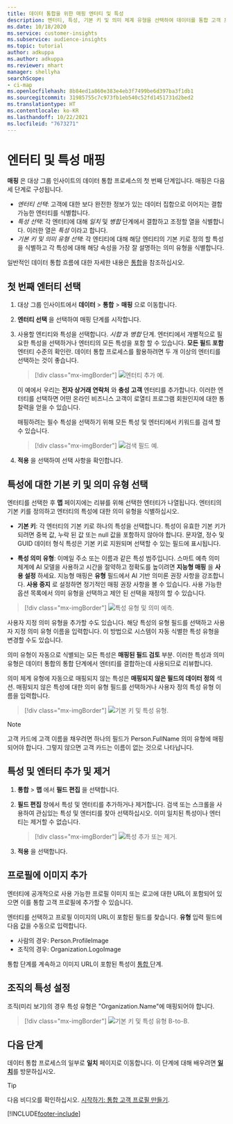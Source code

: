 ```yaml
---
title: 데이터 통합을 위한 매핑 엔터티 및 특성
description: 엔터티, 특성, 기본 키 및 의미 체계 유형을 선택하여 데이터를 통합 고객 프로필에 매핑합니다.
ms.date: 10/18/2020
ms.service: customer-insights
ms.subservice: audience-insights
ms.topic: tutorial
author: adkuppa
ms.author: adkuppa
ms.reviewer: mhart
manager: shellyha
searchScope:
- ci-map
ms.openlocfilehash: 8b84ed1a860e383e4eb3f7499be6d397ba3f1db1
ms.sourcegitcommit: 31985755c7c973fb1eb540c52fd1451731d2bed2
ms.translationtype: HT
ms.contentlocale: ko-KR
ms.lasthandoff: 10/22/2021
ms.locfileid: "7673271"
---
```

# <a name="map-entities-and-attributes"></a>엔터티 및 특성 매핑

**매핑** 은 대상 그룹 인사이트의 데이터 통합 프로세스의 첫 번째 단계입니다. 매핑은 다음 세 단계로 구성됩니다.

- *엔터티 선택*: 고객에 대한 보다 완전한 정보가 있는 데이터 집합으로 이어지는 결합 가능한 엔터티를 식별합니다.
- *특성 선택*: 각 엔터티에 대해 *일치* 및 *병합* 단계에서 결합하고 조정할 열을 식별합니다. 이러한 열은 *특성* 이라고 합니다.
- *기본 키 및 의미 유형 선택*: 각 엔티티에 대해 해당 엔티티의 기본 키로 정의 할 특성을 식별하고 각 특성에 대해 해당 속성을 가장 잘 설명하는 의미 유형을 식별합니다.

일반적인 데이터 통합 흐름에 대한 자세한 내용은 [통합](data-unification.md)을 참조하십시오.

## <a name="select-the-first-entities"></a>첫 번째 엔터티 선택

1. 대상 그룹 인사이트에서 **데이터** > **통합** > **매핑** 으로 이동합니다.

2. **엔터티 선택** 을 선택하여 매핑 단계를 시작합니다.

3. 사용할 엔티티와 특성을 선택합니다. *시합* 과 *병합* 단계. 엔터티에서 개별적으로 필요한 특성을 선택하거나 엔터티의 모든 특성을 포함 할 수 있습니다. **모든 필드 포함** 엔터티 수준의 확인란. 데이터 통합 프로세스를 활용하려면 두 개 이상의 엔터티를 선택하는 것이 좋습니다.

   > [!div class="mx-imgBorder"]
   > ![엔터티 추가 예.](media/data-manager-configure-map-add-entities-example.png "엔터티 추가 예")

   이 예에서 우리는 **전자 상거래 연락처** 와 **충성 고객** 엔터티를 추가합니다. 이러한 엔터티를 선택하면 어떤 온라인 비즈니스 고객이 로열티 프로그램 회원인지에 대한 통찰력을 얻을 수 있습니다.
   
   매핑하려는 필수 특성을 선택하기 위해 모든 특성 및 엔터티에서 키워드를 검색 할 수 있습니다.
   
     > [!div class="mx-imgBorder"]
   > ![검색 필드 예.](media/data-manager-configure-map-search-fields-example.png "검색 필드 예")

4. **적용** 을 선택하여 선택 사항을 확인합니다.

## <a name="select-primary-key-and-semantic-type-for-attributes"></a>특성에 대한 기본 키 및 의미 유형 선택

엔터티를 선택한 후 **맵** 페이지에는 리뷰를 위해 선택한 엔터티가 나열됩니다. 엔터티의 기본 키를 정의하고 엔터티의 특성에 대한 의미 유형을 식별하십시오.

- **기본 키**: 각 엔터티의 기본 키로 하나의 특성을 선택합니다. 특성이 유효한 기본 키가 되려면 중복 값, 누락 된 값 또는 null 값을 포함하지 않아야 합니다. 문자열, 정수 및 GUID 데이터 형식 특성은 기본 키로 지원되며 선택할 수 있는 필드에 표시됩니다.

- **특성 의미 유형**: 이메일 주소 또는 이름과 같은 특성 범주입니다. 스마트 예측 의미 체계에 AI 모델을 사용하고 시간을 절약하고 정확도를 높이려면 **지능형 매핑** 을 **사용 설정** 하세요. 지능형 매핑은 **유형** 필드에서 AI 기반 의미론 권장 사항을 강조합니다. **사용 중지** 로 설정하면 정기적인 매핑 권장 사항을 볼 수 있습니다. 사용 가능한 옵션 목록에서 의미 유형을 선택하고 제안 된 선택을 재정의 할 수 있습니다.

> [!div class="mx-imgBorder"]
> ![특성 유형 및 의미 예측.](media/data-manager-configure-map-add-attributes-semantic-prediction.png "특성 유형 및 의미 예측")

사용자 지정 의미 유형을 추가할 수도 있습니다. 해당 특성의 유형 필드를 선택하고 사용자 지정 의미 유형 이름을 입력합니다. 이 방법으로 시스템이 자동 식별한 특성 유형을 변경할 수도 있습니다.

의미 유형이 자동으로 식별되는 모든 특성은 **매핑된 필드 검토** 부분. 이러한 특성과 의미 유형은 데이터 통합의 통합 단계에서 엔터티를 결합하는데 사용되므로 리뷰합니다.

의미 체계 유형에 자동으로 매핑되지 않는 특성은 **매핑되지 않은 필드의 데이터 정의** 섹션. 매핑되지 않은 특성에 대한 의미 유형 필드를 선택하거나 사용자 정의 특성 유형 이름을 입력합니다.

> [!div class="mx-imgBorder"]
> ![기본 키 및 특성 유형.](media/data-manager-configure-map-add-attributes.png "기본 키 및 특성 유형")

> [!NOTE]
> 고객 카드에 고객 이름을 채우려면 하나의 필드가 Person.FullName 의미 유형에 매핑되어야 합니다. 그렇지 않으면 고객 카드는 이름이 없는 것으로 나타납니다. 

## <a name="add-and-remove-attributes-and-entities"></a>특성 및 엔터티 추가 및 제거

1. **통합** > **맵** 에서 **필드 편집** 을 선택합니다.

2. **필드 편집** 창에서 특성 및 엔터티를 추가하거나 제거합니다. 검색 또는 스크롤을 사용하여 관심있는 특성 및 엔터티를 찾아 선택하십시오. 이미 일치된 특성이나 엔터티는 제거할 수 없습니다.

   > [!div class="mx-imgBorder"]
   > ![특성 추가 또는 제거.](media/configure-data-map-edit.png "특성 추가 또는 제거")

3. **적용** 을 선택합니다.

## <a name="add-images-to-profiles"></a>프로필에 이미지 추가

엔터티에 공개적으로 사용 가능한 프로필 이미지 또는 로고에 대한 URL이 포함되어 있으면 이를 통합 고객 프로필에 추가할 수 있습니다.

엔터티를 선택하고 프로필 이미지의 URL이 포함된 필드를 찾습니다. **유형** 입력 필드에 다음 값을 수동으로 입력합니다. 
- 사람의 경우: Person.ProfileImage
- 조직의 경우: Organization.LogoImage

통합 단계를 계속하고 이미지 URL이 포함된 특성이 [통합 ](merge-entities.md)단계.

## <a name="set-attributes-for-organizations"></a>조직의 특성 설정

조직(미리 보기)의 경우 특성 유형은 "Organization.Name"에 매핑되어야 합니다.
> [!div class="mx-imgBorder"]
> ![기본 키 및 특성 유형 B-to-B.](media/configure-data-map-edit-b2b.png "기본 키 및 특성 유형 B-to-B")

## <a name="next-step"></a>다음 단계

데이터 통합 프로세스의 일부로 **일치** 페이지로 이동합니다. 이 단계에 대해 배우려면 [**일치**](match-entities.md)를 방문하십시오.

> [!TIP]
> 다음 비디오를 확인하십시오. [시작하기: 통합 고객 프로필 만들기](https://youtu.be/oBfGEhucAxs).


[!INCLUDE[footer-include](../includes/footer-banner.md)]